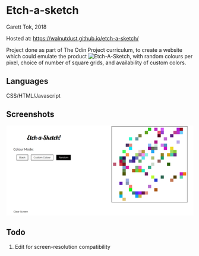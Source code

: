 # Etch-a-sketch

Garett Tok, 2018

Hosted at: https://walnutdust.github.io/etch-a-sketch/

Project done as part of The Odin Project curriculum, to create a website which could emulate the product ![Etch-A-Sketch](https://www.youtube.com/watch?v=_vWlzbo78iI), with random colours per pixel, choice of number of square grids, and availability of custom colors.

## Languages
CSS/HTML/Javascript

## Screenshots
![Screenshot](https://github.com/walnutdust/etch-a-sketch/blob/master/screenshot.png)

## Todo 
1. Edit for screen-resolution compatibility
